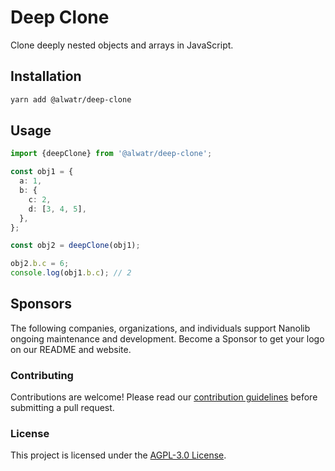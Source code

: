 # Deep Clone

Clone deeply nested objects and arrays in JavaScript.

## Installation

```bash
yarn add @alwatr/deep-clone
```

## Usage

```typescript
import {deepClone} from '@alwatr/deep-clone';

const obj1 = {
  a: 1,
  b: {
    c: 2,
    d: [3, 4, 5],
  },
};

const obj2 = deepClone(obj1);

obj2.b.c = 6;
console.log(obj1.b.c); // 2
```

## Sponsors

The following companies, organizations, and individuals support Nanolib ongoing maintenance and development. Become a Sponsor to get your logo on our README and website.

### Contributing

Contributions are welcome! Please read our [contribution guidelines](https://github.com/Alwatr/.github/blob/next/CONTRIBUTING.md) before submitting a pull request.

### License

This project is licensed under the [AGPL-3.0 License](LICENSE).
